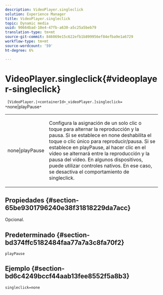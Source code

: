 ```yaml
---
description: VideoPlayer.singleclick
solution: Experience Manager
title: VideoPlayer.singleclick
topic: Dynamic media
uuid: 90664bad-10e4-47fb-a630-a5c25a5beb79
translation-type: tm+mt
source-git-commit: 846069e15c622efb1b899956ef84efba9e1a6729
workflow-type: tm+mt
source-wordcount: '59'
ht-degree: 6%

---
```



# VideoPlayer.singleclick{#videoplayer-singleclick}

` [VideoPlayer.|<containerId>_videoPlayer.]singleclick= *`none|playPause`*`

<table id="table_53A26E1617CB411B9586203CB9AA1AB2"> 
 <tbody> 
  <tr> 
   <td colname="col1"> <p> <span class="codeph"> <span class="varname"> none|playPause</span> </span> </p> </td> 
   <td colname="col2"> <p> Configura la asignación de un solo clic o toque para alternar la reproducción y la pausa. Si se establece en <span class="codeph"> none</span> deshabilita el toque o clic único para reproducir/pausa. Si se establece en <span class="codeph"> playPause</span>, al hacer clic en el vídeo se alternará entre la reproducción y la pausa del vídeo. En algunos dispositivos, puede utilizar controles nativos. En ese caso, se desactiva el comportamiento de <span class="codeph"> singleclick</span>. </p> </td> 
  </tr> 
 </tbody> 
</table>

## Propiedades {#section-65be9301796240e38f31818229da7acc}

Opcional.

## Predeterminado {#section-bd374ffc5182484faa77a7a3c8fa70f2}

`playPause`

## Ejemplo {#section-bd6c4249bccf44aab13fee8552f5a8b3}

`singleclick=none`
